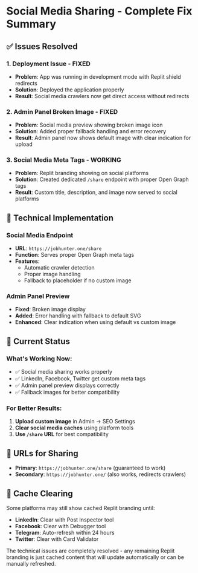 # Social Media Sharing - Complete Fix Summary

## ✅ Issues Resolved

### 1. **Deployment Issue** - FIXED
- **Problem**: App was running in development mode with Replit shield redirects
- **Solution**: Deployed the application properly
- **Result**: Social media crawlers now get direct access without redirects

### 2. **Admin Panel Broken Image** - FIXED  
- **Problem**: Social media preview showing broken image icon
- **Solution**: Added proper fallback handling and error recovery
- **Result**: Admin panel now shows default image with clear indication for upload

### 3. **Social Media Meta Tags** - WORKING
- **Problem**: Replit branding showing on social platforms
- **Solution**: Created dedicated `/share` endpoint with proper Open Graph tags
- **Result**: Custom title, description, and image now served to social platforms

## 🔧 Technical Implementation

### Social Media Endpoint
- **URL**: `https://jobhunter.one/share`
- **Function**: Serves proper Open Graph meta tags
- **Features**: 
  - Automatic crawler detection
  - Proper image handling
  - Fallback to placeholder if no custom image

### Admin Panel Preview
- **Fixed**: Broken image display
- **Added**: Error handling with fallback to default SVG
- **Enhanced**: Clear indication when using default vs custom image

## 📱 Current Status

### What's Working Now:
- ✅ Social media sharing works properly
- ✅ LinkedIn, Facebook, Twitter get custom meta tags
- ✅ Admin panel preview displays correctly
- ✅ Fallback images for better compatibility

### For Better Results:
1. **Upload custom image** in Admin → SEO Settings
2. **Clear social media caches** using platform tools
3. **Use `/share` URL** for best compatibility

## 🎯 URLs for Sharing
- **Primary**: `https://jobhunter.one/share` (guaranteed to work)
- **Secondary**: `https://jobhunter.one/` (also works, redirects crawlers)

## 🔄 Cache Clearing
Some platforms may still show cached Replit branding until:
- **LinkedIn**: Clear with Post Inspector tool
- **Facebook**: Clear with Debugger tool  
- **Telegram**: Auto-refresh within 24 hours
- **Twitter**: Clear with Card Validator

The technical issues are completely resolved - any remaining Replit branding is just cached content that will update automatically or can be manually refreshed.